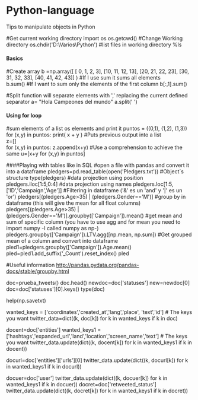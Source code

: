 # Python-language
Tips to manipulate objects in Python

#Get current working directory
import os
os.getcwd()
#Change Working directory
os.chdir('D:\Varios\Python')
#list files in working directory
%ls   

#### Basics
#Create array
b =np.array([
       [ 0,  1,  2,  3],
       [10, 11, 12, 13],
       [20, 21, 22, 23],
       [30, 31, 32, 33],
       [40, 41, 42, 43]]
       )
#If I use sum it sums all elements      
b.sum()
#If I want to sum only the elements of the first column
b[:,1].sum() 

#Split function will separate elements with ',' replacing the current defined separator
a= "Hola Campeones del mundo"
a.split(' ')

#### Using for loop
#sum elements of a list os elements and print it
puntos = ((0,1), (1,2), (1,3))
for (x,y) in puntos:
    print( x + y )
#Puts previous output into a list    
z=[]    
for (x,y) in puntos:
    z.append(x+y)
#Use a comprehension to achieve the same
u=[x+y for (x,y) in puntos]



####Playing with tables like in SQL
#open a file with pandas and convert it into a dataframe
pledgers=pd.read_table(open('Pledgers.txt'))
#Object´s structure
type(pledgers)
#data projection using position
pledgers.iloc[1:5,0:4]
#data projection using names
pledgers.loc[1:5, ['ID','Campaign','Age']]
#Filtering in dataframe ('&' es un 'and' y '|' es un 'or')
pledgers[(pledgers.Age>35) | (pledgers.Gender=='M')]
#group by in dataframe (this will give the mean for all float columns)
pledgers[(pledgers.Age>35) | (pledgers.Gender=='M')].groupby(['Campaign']).mean()
#get mean and sum of specific column (you have to use agg and for mean you need to import numpy -I called numpy as np-)
pledgers.groupby(['Campaign']).LTV.agg([np.mean, np.sum])
#Get grouped mean of a column and convert into dataframe
pled1=pledgers.groupby(['Campaign']).Age.mean()
pled=pled1.add_suffix('_Count').reset_index()
pled

#Useful information http://pandas.pydata.org/pandas-docs/stable/groupby.html

doc=prueba_tweets() 
doc.head()
newdoc=doc['statuses']
new=newdoc[0]
doc=doc['statuses'][0].keys()
type(doc)

help(np.savetxt)

wanted_keys = ['coordinates','created_at','lang','place', 'text','id'] # The keys you want
twitter_data=dict((k, doc[k]) for k in wanted_keys if k in doc)

docent=doc['entities']
wanted_keys1 = ['hashtags','expanded_url','land','location','screen_name','text'] # The keys you want
twitter_data.update(dict((k, docent[k]) for k in wanted_keys1 if k in docent))

docurl=doc['entities']['urls'][0]
twitter_data.update(dict((k, docurl[k]) for k in wanted_keys1 if k in docurl))

docuer=doc['user']
twitter_data.update(dict((k, docuer[k]) for k in wanted_keys1 if k in docuer))
docret=doc['retweeted_status']
twitter_data.update(dict((k, docret[k]) for k in wanted_keys1 if k in docret))
